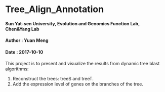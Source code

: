 # Tree_Align_Annotation

#### Sun Yat-sen University, Evolution and Genomics Function Lab, Chen&Yang Lab
#### Author : Yuan Meng
#### Date : 2017-10-10

This project is to present and visualize the results from dynamic tree blast algorithms:  
1. Reconstruct the trees: treeS and treeT.
2. Add the expression level of genes on the branches of the tree.
